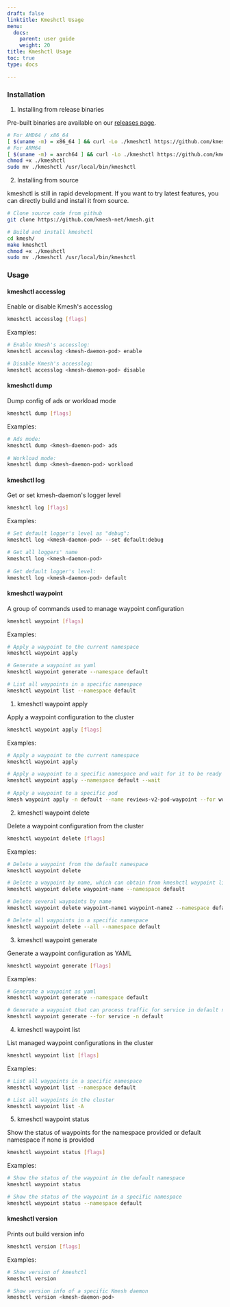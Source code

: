 ```yaml
---
draft: false
linktitle: Kmeshctl Usage
menu:
  docs:
    parent: user guide
    weight: 20
title: Kmeshctl Usage
toc: true
type: docs

---
```


### Installation

1. Installing from release binaries

Pre-built binaries are available on our [releases page](https://github.com/kmesh-net/kmesh/releases).

```bash
# For AMD64 / x86_64
[ $(uname -m) = x86_64 ] && curl -Lo ./kmeshctl https://github.com/kmesh-net/kmesh/releases/download/v0.5.0/kmeshctl-linux-amd64
# For ARM64
[ $(uname -m) = aarch64 ] && curl -Lo ./kmeshctl https://github.com/kmesh-net/kmesh/releases/download/v0.5.0/kmeshctl-linux-arm64
chmod +x ./kmeshctl
sudo mv ./kmeshctl /usr/local/bin/kmeshctl
```

2. Installing from source

kmeshctl is still in rapid development. If you want to try latest features, you can directly build and install it from source.

```bash
# Clone source code from github
git clone https://github.com/kmesh-net/kmesh.git

# Build and install kmeshctl
cd kmesh/
make kmeshctl
chmod +x ./kmeshctl
sudo mv ./kmeshctl /usr/local/bin/kmeshctl
```

### Usage

#### kmeshctl accesslog

Enable or disable Kmesh's accesslog

```bash
kmeshctl accesslog [flags]
```

Examples:

```bash
# Enable Kmesh's accesslog:
kmeshctl accesslog <kmesh-daemon-pod> enable

# Disable Kmesh's accesslog:
kmeshctl accesslog <kmesh-daemon-pod> disable
```

#### kmeshctl dump

Dump config of ads or workload mode

```bash
kmeshctl dump [flags]
```

Examples:

```bash
# Ads mode:
kmeshctl dump <kmesh-daemon-pod> ads
          
# Workload mode:
kmeshctl dump <kmesh-daemon-pod> workload
```

#### kmeshctl log

Get or set kmesh-daemon's logger level

```bash
kmeshctl log [flags]
```

Examples:

```bash
# Set default logger's level as "debug":
kmeshctl log <kmesh-daemon-pod> --set default:debug

# Get all loggers' name
kmeshctl log <kmesh-daemon-pod>
          
# Get default logger's level:
kmeshctl log <kmesh-daemon-pod> default
```

#### kmeshctl waypoint

A group of commands used to manage waypoint configuration

```bash
kmeshctl waypoint [flags]
```

Examples:

```bash
# Apply a waypoint to the current namespace
kmeshctl waypoint apply

# Generate a waypoint as yaml
kmeshctl waypoint generate --namespace default

# List all waypoints in a specific namespace
kmeshctl waypoint list --namespace default
```

1. kmeshctl waypoint apply

Apply a waypoint configuration to the cluster

```bash
kmeshctl waypoint apply [flags]
```

Examples:

```bash
# Apply a waypoint to the current namespace
kmeshctl waypoint apply

# Apply a waypoint to a specific namespace and wait for it to be ready
kmeshctl waypoint apply --namespace default --wait
 
# Apply a waypoint to a specific pod
kmesh waypoint apply -n default --name reviews-v2-pod-waypoint --for workload
```

2. kmeshctl waypoint delete

Delete a waypoint configuration from the cluster

```bash
kmeshctl waypoint delete [flags]
```

Examples:

```bash
# Delete a waypoint from the default namespace
kmeshctl waypoint delete

# Delete a waypoint by name, which can obtain from kmeshctl waypoint list
kmeshctl waypoint delete waypoint-name --namespace default

# Delete several waypoints by name
kmeshctl waypoint delete waypoint-name1 waypoint-name2 --namespace default

# Delete all waypoints in a specific namespace
kmeshctl waypoint delete --all --namespace default
```

3. kmeshctl waypoint generate

Generate a waypoint configuration as YAML

```bash
kmeshctl waypoint generate [flags]
```

Examples:

```bash
# Generate a waypoint as yaml
kmeshctl waypoint generate --namespace default

# Generate a waypoint that can process traffic for service in default namespace
kmeshctl waypoint generate --for service -n default
```

4. kmeshctl waypoint list

List managed waypoint configurations in the cluster

```bash
kmeshctl waypoint list [flags]
```

Examples:

```bash
# List all waypoints in a specific namespace
kmeshctl waypoint list --namespace default

# List all waypoints in the cluster
kmeshctl waypoint list -A
```

5. kmeshctl waypoint status

Show the status of waypoints for the namespace provided or default namespace if none is provided

```bash
kmeshctl waypoint status [flags]
```

Examples:

```bash
# Show the status of the waypoint in the default namespace
kmeshctl waypoint status

# Show the status of the waypoint in a specific namespace
kmeshctl waypoint status --namespace default
```

#### kmeshctl version

Prints out build version info

```bash
kmeshctl version [flags]
```

Examples:

```bash
# Show version of kmeshctl
kmeshctl version

# Show version info of a specific Kmesh daemon
kmeshctl version <kmesh-daemon-pod>
```
